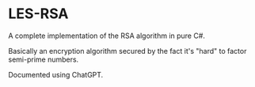 # LES-RSA
A complete implementation of the RSA algorithm in pure C#.

Basically an encryption algorithm secured by the fact it's "hard" to factor semi-prime numbers.

Documented using ChatGPT.
